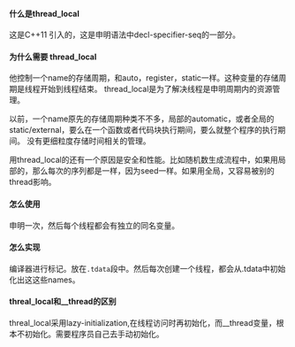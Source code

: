 #### 什么是thread_local
这是C++11 引入的，这是申明语法中decl-specifier-seq的一部分。

#### 为什么需要 thread_local
他控制一个name的存储周期，和auto，register，static一样。这种变量的存储周期是线程开始到线程结束。
thread_local是为了解决线程是申明周期内的资源管理。

以前，一个name原先的存储周期种类不不多，局部的automatic，或者全局的static/external，要么在一个函数或者代码块执行期间，要么就整个程序的执行期间。
没有更细粒度存储时间相关的管理。

用thread_local的还有一个原因是安全和性能。比如随机数生成流程中，如果用局部的，那么每次的序列都是一样，因为seed一样。如果用全局，又容易被别的thread影响。

#### 怎么使用
申明一次，然后每个线程都会有独立的同名变量。

#### 怎么实现
编译器进行标记。放在`.tdata`段中。然后每次创建一个线程，都会从.tdata中初始化出这这些names。


#### threal_local和__thread的区别
threal_local采用lazy-initialization,在线程访问时再初始化，而__thread变量，根本不初始化。需要程序员自己去手动初始化。

